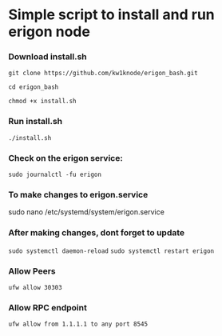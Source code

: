 Simple script to install and run erigon node
========================================================
### **Download install.sh** ###
`git clone https://github.com/kw1knode/erigon_bash.git`

`cd erigon_bash`

`chmod +x install.sh`

### **Run install.sh** ###
`./install.sh`

### **Check on the erigon service:** ###
`sudo journalctl -fu erigon`


### **To make changes to erigon.service** ###

sudo nano /etc/systemd/system/erigon.service


### **After making changes, dont forget to update** ###

`sudo systemctl daemon-reload`
`sudo systemctl restart erigon`


### **Allow Peers** ###
```ufw allow 30303```

### **Allow RPC endpoint** ###
```ufw allow from 1.1.1.1 to any port 8545```








